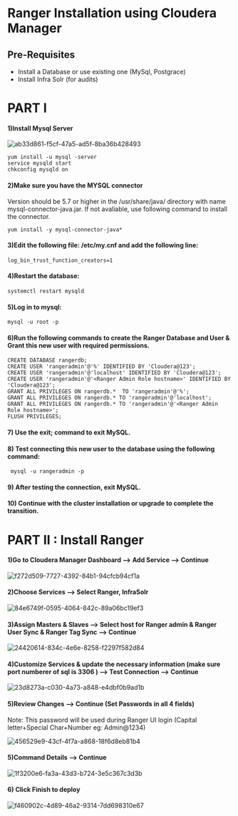 # Ranger Installation using Cloudera Manager

## Pre-Requisites 

* Install a Database or use existing one (MySql, Postgrace)
* Install Infra Solr (for audits)
# PART I

#### 1)Install Mysql Server 

![ab33d861-f5cf-47a5-ad5f-8ba36b428493](https://user-images.githubusercontent.com/124764525/217611823-8d2a199d-4b61-4ae6-98fb-e20f2a3d4e8c.jpg)
```
yum install -u mysql -server
service mysqld start
chkconfig mysqld on
```

#### 2)Make sure you have the MYSQL connector 
Version should be 5.7 or higher in the /usr/share/java/ directory with name mysql-connector-java.jar.
If not avaliable, use following command to install the connector.
```
yum install -y mysql-connector-java*
```

#### 3)Edit the following file: /etc/my.cnf and add the following line:
```
log_bin_trust_function_creators=1
```
#### 4)Restart the database:
```
systemctl restart mysqld
```

#### 5)Log in to mysql:
```
mysql -u root -p
```
#### 6)Run the following commands to create the Ranger Database and User & Grant this new user with required permissions.
```
CREATE DATABASE rangerdb;
CREATE USER 'rangeradmin'@'%' IDENTIFIED BY 'Cloudera@123'; 
CREATE USER 'rangeradmin'@'localhost' IDENTIFIED BY 'Cloudera@123';
CREATE USER 'rangeradmin'@'<Ranger Admin Role hostname>' IDENTIFIED BY 'Cloudera@123';
GRANT ALL PRIVILEGES ON rangerdb.*  TO 'rangeradmin'@'%';
GRANT ALL PRIVILEGES ON rangerdb.* TO 'rangeradmin'@'localhost';
GRANT ALL PRIVILEGES ON rangerdb.* TO 'rangeradmin'@'<Ranger Admin Role hostname>';
FLUSH PRIVILEGES;
```
#### 7) Use the exit; command to exit MySQL.

#### 8) Test connecting this new user to the database using the following command:

     mysql -u rangeradmin -p

#### 9) After testing the connection, exit MySQL.

#### 10) Continue with the cluster installation or upgrade to complete the transition.


# PART II : Install Ranger

#### 1)Go to Cloudera Manager Dashboard --> Add Service --> Continue
![f272d509-7727-4392-84b1-94cfcb94cf1a](https://user-images.githubusercontent.com/124764525/217615233-e07887c0-a948-4eaf-ba3b-2410cc11e5d6.jpg)

#### 2)Choose Services --> Select Ranger, InfraSolr

![84e6749f-0595-4064-842c-89a06bc19ef3](https://user-images.githubusercontent.com/124764525/217615376-31fe0da2-8ca4-4ee4-aee4-5bddc8e52062.jpg)

#### 3)Assign Masters & Slaves --> Select host for Ranger admin & Ranger User Sync & Ranger Tag Sync --> Continue

![24420614-834c-4e6e-8258-f2297f582d84](https://user-images.githubusercontent.com/124764525/217615535-5d377545-a28d-4573-937d-fbda589dee42.jpg)

#### 4)Customize Services & update the necessary information (make sure port numberer of sql is 3306 ) --> Test Connection --> Continue

![23d8273a-c030-4a73-a848-e4dbf0b9ad1b](https://user-images.githubusercontent.com/124764525/217615623-7e890eb0-510f-4399-92af-e984189b11f9.jpg)

#### 5)Review Changes --> Continue (Set Passwords in all 4 fields)

Note: This password will be used during Ranger UI login (Capital letter+Special Char+Number eg: Admin@1234)

![456529e9-43cf-4f7a-a868-18f6d8eb81b4](https://user-images.githubusercontent.com/124764525/217813975-786fabf8-3f23-415d-943d-4896dac1ff91.jpg)

#### 5)Command Details --> Continue

![1f3200e6-fa3a-43d3-b724-3e5c367c3d3b](https://user-images.githubusercontent.com/124764525/217615734-345d2289-2ee0-4bde-9d3f-91d5894f5b11.jpg)

#### 6) Click Finish to deploy 

![f460902c-4d89-46a2-9314-7dd698310e67](https://user-images.githubusercontent.com/124764525/217615817-a35560c8-0253-4e8d-912b-35b44de7df32.jpg)



